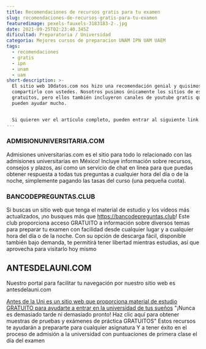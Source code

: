```yaml
---
title: Recomendaciones de recursos gratis para tu examen
slug: recomendaciones-de-recursos-gratis-para-tu-examen
featuredimage: pexels-fauxels-3183183-2-.jpg
date: 2021-09-25T02:23:40.345Z
dificultad: Preparatoria / Universidad
categoria: Mejores cursos de preparacion UNAM IPN UAM UAEM
tags:
  - recomendaciones
  - gratis
  - ipn
  - unam
  - uam
short-description: >-
  El sitio web 10datos.com nos hizo una recomendación genial y quisimos
  compartirlo con ustedes. Nosotros pusimos únicamente los sitios de estudio
  gratuitos, pero ellos también incluyeron canales de youtube gratis que les
  pueden ayudar mucho.


  Si quieren ver el artículo completo, pueden entrar al siguiente link. [10 SITIOS GRATIS QUE TODO ASPIRANTE DE UNAM, IPN Y UAM DEBE GUARDAR](www.10datos.com//10-sitios-gratis-que-todo-aspirante-de-unam-ipn-y-uam-debe-guardar/)
---
```

### ADMISIONUNIVERSITARIA.COM

Admisiones universitarias.com es el sitio para todo lo relacionado con las admisiones universitarias en México! Incluye información sobre recursos, consejos y plazos, así como un servicio de chat en línea para que puedas obtener respuesta a todas tus preguntas a cualquier hora del día o de la noche, simplemente pagando las tasas del curso (una pequeña cuota).

### BANCODEPREGUNTAS.CLUB

Si buscas un sitio web que tenga el material de estudio y los vídeos más actualizados, ¡no busques más que https://bancodepreguntas.club! Este club proporciona acceso GRATUITO a información sobre diversos temas para preparar tu examen con facilidad desde cualquier lugar y a cualquier hora del día o de la noche. Con su opción de descarga fácil, disponible también bajo demanda, te permitirá tener libertad mientras estudias, así que aprovecha para visitarlo hoy mismo

## ANTESDELAUNI.COM

Nuestro portal para facilitar tu navegación por nuestro sitio web es antesdelauni.com

[Antes de la Uni es un sitio web que proporciona material de estudio GRATUITO para ayudarte a entrar en la universidad de tus sueños](antesdelauni.com)
"¡Nunca es demasiado tarde ni demasiado pronto! Haz clic aquí para obtener muestras de pruebas y exámenes de práctica GRATUITOS" Estos recursos te ayudarán a prepararte para cualquier asignatura Y a tener éxito en el proceso de admisión a la universidad con puntuaciones de primera clase el día del examen